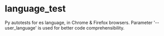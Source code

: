 # language_test
Py autotests for es language, in Chrome & Firefox browsers.
Parameter  '--user_language' is used for better code comprehensibility.
